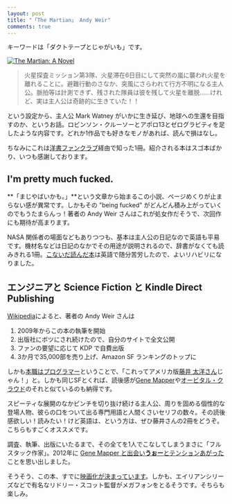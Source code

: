 ```yaml
---
layout: post
title: "「The Martian」 Andy Weir"
comments: true
---
```


キーワードは「ダクトテープとじゃがいも」です。

<a href="http://www.amazon.co.jp/exec/obidos/ASIN/B00EMXBDMA/harupong-22/ref=nosim/" name="amazletlink" target="_blank"><img src="http://ecx.images-amazon.com/images/I/41MW9AB6InL._SL160_.jpg" alt="The Martian: A Novel" style="border: none;" /></a>

> 火星探査ミッション第3隊、火星滞在6日目にして突然の嵐に襲われ火星を離れることに。避難行動のさなか、突風にさらわれて行方不明になる主人公。脈拍等は計測できず、残された隊員は彼を残して火星を離脱……けれど、実は主人公は奇跡的に生きていた！！

という設定から、主人公 Mark Watney がいかに生き延び、地球への生還を目指すのか、というお話。ロビンソン・クルーソーとアポロ13とゼログラビティを足したような内容です。どれか1作品でも好きなモノがあれば、読んで損はなし。

ちなみにこれは[洋書ファンクラブ][60]経由で知った1冊。紹介される本はスゴ本ばかり、いつも感謝しております。

## I'm pretty much fucked.

**「まじやばいかも。」**という文章から始まるこの小説、ページめくりが止まらない感が異常です。しかもその "being fucked" がどんどん積み上がっていくのでもうたまらんっ！著者の Andy Weir さんはこれが処女作だそうで、次回作にも期待が高まります。

NASA 関係者の場面などもありつつも、基本は主人公の日記なので英語も平易です。機材名などは日記のなかでその用途が説明されるので、辞書がなくても読みきれる1冊。[こないだ読んだ本][75]は英語で随分苦労したので、よいリハビリになりました。

## エンジニアと Science Fiction と Kindle Direct Publishing

[Wikipedia][23]によると、著者の Andy Weir さんは

1. 2009年からこの本の執筆を開始
2. 出版社にボツにされ続けたので、自分のサイトで全文公開
3. ファンの要望に応じて KDP で自費出版
4. 3か月で35,000部を売り上げ、Amazon SF ランキングのトップに

しかも[本職はプログラマー][16]ということで、「これってアメリカ版[藤井 太洋さん][98]じゃん！」と。しかも同じSFとくれば、読後感が<a href="http://www.amazon.co.jp/exec/obidos/ASIN/B00CHIFA1M/harupong-22/ref=nosim/" name="amazletlink" target="_blank">Gene Mapper</a>や<a href="http://www.amazon.co.jp/exec/obidos/ASIN/B00I3W45AS/harupong-22/ref=nosim/" name="amazletlink" target="_blank">オービタル・クラウド</a>のそれと似ているのも納得です。

スピーティな展開のなかピンチを切り抜け続ける主人公、周りを固める個性的な登場人物、彼らの口をついて出る専門用語と人間くさいセリフの数々。その読後感欲しい！読みたい！けど英語は、という方は、ぜひ藤井さんの2冊をどうぞ。こちらもすごくオススメです。

調査、執筆、出版にいたるまで、その全てを1人でこなしてしまうまさに「フルスタック作家」。2012年に [Gene Mapper と出会い**うぉー**とテンションあがった][92]ことを思い出しました。

そうそう、この本、すでに[映画化が決まっています][80]。しかも、エイリアンシリーズなどで有名なリドリー・スコット監督がメガフォンをとるそうです。そちらも楽しみ。

[16]: http://online.wsj.com/news/articles/SB10001424052702304558804579375161461671196
[75]: http://blog.harupong.com/2014/02/11-22-63-stephen-king/
[80]: http://www.hollywoodreporter.com/heat-vision/ridley-scott-direct-matt-damon-703887
[23]: http://en.wikipedia.org/wiki/The_Martian_(Andy_Weir)
[36]: http://bookriot.com/2014/02/14/nerd-martian-andy-weir/
[60]: http://watanabeyukari.weblogs.jp/yousho/2014/02/martian.html
[68]: http://d.hatena.ne.jp/huyukiitoichi/20140309/1394360013
[92]: http://genemapper.info/gene-mapper-2nd-edition/
[98]: https://twitter.com/t_trace
